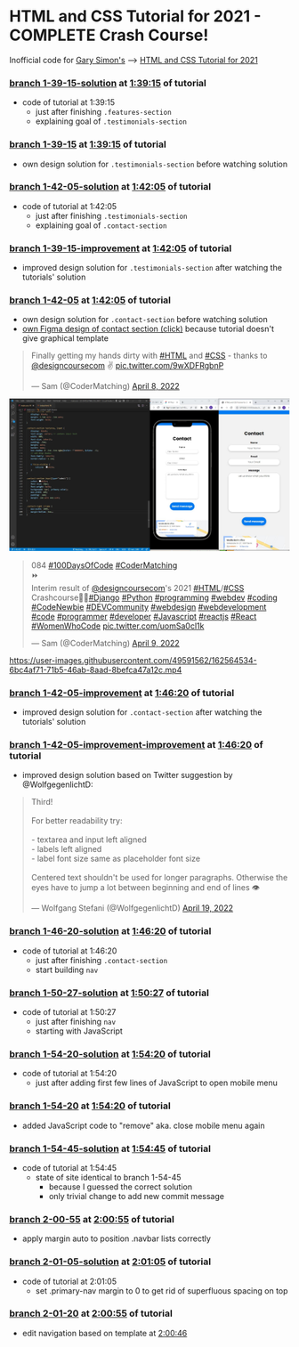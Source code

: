 # HTML and CSS Tutorial for 2021 - COMPLETE Crash Course!
Inofficial code for [Gary Simon's](https://github.com/designcourse) --> [HTML and CSS Tutorial for 2021](https://youtu.be/D-h8L5hgW-w)

### [branch 1-39-15-solution](https://github.com/Sammeeey/HTML-CSS-CrashCourse-2021/tree/1-39-15-solution) at [1:39:15](https://youtu.be/D-h8L5hgW-w?t=5960) of tutorial
<!-- d940e13ac2cf0d63bf8d514e45773373d63c4843 -->
- code of tutorial at 1:39:15
    - just after finishing `.features-section`
    - explaining goal of `.testimonials-section`

### [branch 1-39-15](https://github.com/Sammeeey/HTML-CSS-CrashCourse-2021/tree/1-39-15) at [1:39:15](https://youtu.be/D-h8L5hgW-w?t=5960) of tutorial
<!-- 273983a030837920e778edadb1a4894aec0e3fb3 -->
- own design solution for `.testimonials-section` before watching solution

### [branch 1-42-05-solution](https://github.com/Sammeeey/HTML-CSS-CrashCourse-2021/tree/1-42-05-solution) at [1:42:05](https://youtu.be/D-h8L5hgW-w?t=6125) of tutorial
<!-- f7b646ec73466e55bd5185fb704bcd15fd2f8eee -->
- code of tutorial at 1:42:05
    - just after finishing `.testimonials-section`
    - explaining goal of `.contact-section`

### [branch 1-39-15-improvement](https://github.com/Sammeeey/HTML-CSS-CrashCourse-2021/tree/1-39-15-improvement) at [1:42:05](https://youtu.be/D-h8L5hgW-w?t=6125) of tutorial
<!-- 7cdbdc1974db73dc3668f884674aed4d74527bce -->
- improved design solution for `.testimonials-section` after watching the tutorials' solution

### [branch 1-42-05](https://github.com/Sammeeey/HTML-CSS-CrashCourse-2021/tree/1-42-05) at [1:42:05](https://youtu.be/D-h8L5hgW-w?t=6125) of tutorial
<!-- 8dc01d486c156226ca75cc47c909ad5b273a13ba -->
- own design solution for `.contact-section` before watching solution
- [own Figma design of contact section (click)](https://www.figma.com/file/MEz6tNBmiFAMHUnLWxsMmk/22-04-05_HTML_CSS_2021?node-id=1%3A2) because tutorial doesn't give graphical template

<blockquote class="twitter-tweet" data-theme="light"><p lang="en" dir="ltr">Finally getting my hands dirty with <a href="https://twitter.com/hashtag/HTML?src=hash&amp;ref_src=twsrc%5Etfw">#HTML</a> and <a href="https://twitter.com/hashtag/CSS?src=hash&amp;ref_src=twsrc%5Etfw">#CSS</a> - thanks to <a href="https://twitter.com/designcoursecom?ref_src=twsrc%5Etfw">@designcoursecom</a> ✌ <a href="https://t.co/9wXDFRgbnP">pic.twitter.com/9wXDFRgbnP</a></p>&mdash; Sam (@CoderMatching) <a href="https://twitter.com/CoderMatching/status/1512510857175085060?ref_src=twsrc%5Etfw">April 8, 2022</a></blockquote>

![picture of own design template](https://github.com/Sammeeey/HTML-CSS-CrashCourse-2021/blob/bbb8d227d0ad42856cc57f877de95138471cd0b4/progress_documentation/1-42-05/1-42-05_screenshot_contact_section.jpg)

<blockquote class="twitter-tweet" data-theme="light"><p lang="en" dir="ltr">084 <a href="https://twitter.com/hashtag/100DaysOfCode?src=hash&amp;ref_src=twsrc%5Etfw">#100DaysOfCode</a> <a href="https://twitter.com/hashtag/CoderMatching?src=hash&amp;ref_src=twsrc%5Etfw">#CoderMatching</a><br>⏩<br>Interim result of <a href="https://twitter.com/designcoursecom?ref_src=twsrc%5Etfw">@designcoursecom</a>&#39;s 2021 <a href="https://twitter.com/hashtag/HTML?src=hash&amp;ref_src=twsrc%5Etfw">#HTML</a>/<a href="https://twitter.com/hashtag/CSS?src=hash&amp;ref_src=twsrc%5Etfw">#CSS</a> Crashcourse🎨🤗<a href="https://twitter.com/hashtag/Django?src=hash&amp;ref_src=twsrc%5Etfw">#Django</a> <a href="https://twitter.com/hashtag/Python?src=hash&amp;ref_src=twsrc%5Etfw">#Python</a> <a href="https://twitter.com/hashtag/programming?src=hash&amp;ref_src=twsrc%5Etfw">#programming</a> <a href="https://twitter.com/hashtag/webdev?src=hash&amp;ref_src=twsrc%5Etfw">#webdev</a> <a href="https://twitter.com/hashtag/coding?src=hash&amp;ref_src=twsrc%5Etfw">#coding</a> <a href="https://twitter.com/hashtag/CodeNewbie?src=hash&amp;ref_src=twsrc%5Etfw">#CodeNewbie</a> <a href="https://twitter.com/hashtag/DEVCommunity?src=hash&amp;ref_src=twsrc%5Etfw">#DEVCommunity</a> <a href="https://twitter.com/hashtag/webdesign?src=hash&amp;ref_src=twsrc%5Etfw">#webdesign</a> <a href="https://twitter.com/hashtag/webdevelopment?src=hash&amp;ref_src=twsrc%5Etfw">#webdevelopment</a> <a href="https://twitter.com/hashtag/code?src=hash&amp;ref_src=twsrc%5Etfw">#code</a> <a href="https://twitter.com/hashtag/programmer?src=hash&amp;ref_src=twsrc%5Etfw">#programmer</a> <a href="https://twitter.com/hashtag/developer?src=hash&amp;ref_src=twsrc%5Etfw">#developer</a> <a href="https://twitter.com/hashtag/Javascript?src=hash&amp;ref_src=twsrc%5Etfw">#Javascript</a> <a href="https://twitter.com/hashtag/reactjs?src=hash&amp;ref_src=twsrc%5Etfw">#reactjs</a> <a href="https://twitter.com/hashtag/React?src=hash&amp;ref_src=twsrc%5Etfw">#React</a> <a href="https://twitter.com/hashtag/WomenWhoCode?src=hash&amp;ref_src=twsrc%5Etfw">#WomenWhoCode</a> <a href="https://t.co/uomSa0cl1k">pic.twitter.com/uomSa0cl1k</a></p>&mdash; Sam (@CoderMatching) <a href="https://twitter.com/CoderMatching/status/1512663597473841158?ref_src=twsrc%5Etfw">April 9, 2022</a></blockquote>

https://user-images.githubusercontent.com/49591562/162564534-6bc4af71-71b5-46ab-8aad-8befca47a12c.mp4

### [branch 1-42-05-improvement](https://github.com/Sammeeey/HTML-CSS-CrashCourse-2021/tree/1-42-05-improvement) at [1:46:20](https://youtu.be/D-h8L5hgW-w?t=6380) of tutorial
<!-- f72250ca3dd3543d66278c34604c4195ada2ce74 -->
- improved design solution for `.contact-section` after watching the tutorials' solution

### [branch 1-42-05-improvement-improvement](https://github.com/Sammeeey/HTML-CSS-CrashCourse-2021/tree/1-42-05-improvement-improvement) at [1:46:20](https://youtu.be/D-h8L5hgW-w?t=6380) of tutorial
- improved design solution based on Twitter suggestion by @WolfgegenlichtD:
<blockquote class="twitter-tweet"><p lang="en" dir="ltr">Third! <br><br>For better readability try:<br><br>- textarea and input left aligned<br>- labels left aligned <br>- label font size same as placeholder font size<br><br>Centered text shouldn&#39;t be used for longer paragraphs. Otherwise the eyes have to jump a lot between beginning and end of lines 👁</p>&mdash; Wolfgang Stefani (@WolfgegenlichtD) <a href="https://twitter.com/WolfgegenlichtD/status/1516285365887197184?ref_src=twsrc%5Etfw">April 19, 2022</a></blockquote>

### [branch 1-46-20-solution](https://github.com/Sammeeey/HTML-CSS-CrashCourse-2021/tree/1-46-20-solution) at [1:46:20](https://youtu.be/D-h8L5hgW-w?t=6380) of tutorial
<!-- 2ff5bf3c564f013aaa0217d34f6d34393bbc918e -->
- code of tutorial at 1:46:20
    - just after finishing `.contact-section`
    - start building `nav`

### [branch 1-50-27-solution](https://github.com/Sammeeey/HTML-CSS-CrashCourse-2021/tree/1-50-27-solution) at [1:50:27](https://youtu.be/D-h8L5hgW-w?t=6627) of tutorial
<!-- 3163784cb3c1cb4f327bc7f99a59119455f5f2c6 -->
- code of tutorial at 1:50:27
    - just after finishing `nav`
    - starting with JavaScript

### [branch 1-54-20-solution](https://github.com/Sammeeey/HTML-CSS-CrashCourse-2021/tree/1-54-20-solution) at [1:54:20](https://youtu.be/D-h8L5hgW-w?t=6860) of tutorial
<!-- 62575d2afae7978bd52e4390aa787108baf95636 -->
- code of tutorial at 1:54:20
    - just after adding first few lines of JavaScript to open mobile menu

### [branch 1-54-20](https://github.com/Sammeeey/HTML-CSS-CrashCourse-2021/tree/1-54-20) at [1:54:20](https://youtu.be/D-h8L5hgW-w?t=6860) of tutorial
<!-- 37bbad2c2a476e859263842094989d263d793ab8 -->
- added JavaScript code to "remove" aka. close mobile menu again

### [branch 1-54-45-solution](https://github.com/Sammeeey/HTML-CSS-CrashCourse-2021/tree/1-54-45-solution) at [1:54:45](https://youtu.be/D-h8L5hgW-w?t=6885) of tutorial
<!-- f8381dfa1b083dc3d5b6b8268693604a0870adc9 -->
- code of tutorial at 1:54:45
    - state of site identical to branch 1-54-45
	    - because I guessed the correct solution
	    - only trivial change to add new commit message

### [branch 2-00-55](https://github.com/Sammeeey/HTML-CSS-CrashCourse-2021/tree/2-00-55) at [2:00:55](https://youtu.be/D-h8L5hgW-w?t=7255) of tutorial
<!-- 54733059d6f8517049ae014c9e74c58429cfb87a -->
- apply margin auto to position .navbar lists correctly

### [branch 2-01-05-solution](https://github.com/Sammeeey/HTML-CSS-CrashCourse-2021/tree/2-01-05-solution) at [2:01:05](https://youtu.be/D-h8L5hgW-w?t=7265) of tutorial
<!-- d786ef5f188fb302a432cd8f46efeb23223696b0 -->
- code of tutorial at 2:01:05
    - set .primary-nav margin to 0 to get rid of superfluous spacing on top

### [branch 2-01-20](https://github.com/Sammeeey/HTML-CSS-CrashCourse-2021/tree/2-01-20) at [2:00:55](https://youtu.be/D-h8L5hgW-w?t=7280) of tutorial
<!-- 5e283ab479c6ac529ec1f3e8c125ef40784bc1af -->
- edit navigation based on template at [2:00:46](https://youtu.be/D-h8L5hgW-w?t=7246)

